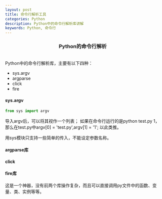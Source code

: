 ```yaml
---
layout: post
title: 命令行解析工具
categories: Python
description: Python中的命令行解析库讲解
keywords: Python, 命令行
---
```

### <center>Python的命令行解析</center>
<br>
Python中的命令行解析库，主要有以下四种：

- sys.argv
- argparse
- click
- fire

#### sys.argv
```Python
from sys import argv
```
导入argv后，可以将其视作一个列表；
如果在命令行运行的是python test.py 1，那么在test.py中argv[0] = 'test.py',argv[1] = '1';
以此类推。

用sys模块只支持一些简单的传入，不能设定参数名称。

#### argparse库

#### click

#### fire库
这是一个神器，没有前两个库操作复杂，而且可以直接调用py文件中的函数、变量、类、实例等等。
